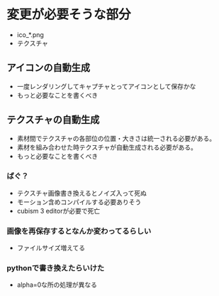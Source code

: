 # 変更が必要そうな部分

* ico\_\*.png
* テクスチャ

## アイコンの自動生成

* 一度レンダリングしてキャプチャとってアイコンとして保存かな
* もっと必要なことを書くべき

## テクスチャの自動生成

* 素材間でテクスチャの各部位の位置・大きさは統一される必要がある。
* 素材を組み合わせた時テクスチャが自動生成される必要がある。
* もっと必要なことを書くべき

### ばぐ？

* テクスチャ画像書き換えるとノイズ入って死ぬ
* モーション含めコンパイルする必要ありそう
* cubism 3 editorが必要で死亡

### 画像を再保存するとなんか変わってるらしい

* ファイルサイズ増えてる

### pythonで書き換えたらいけた

* alpha=0な所の処理が異なる